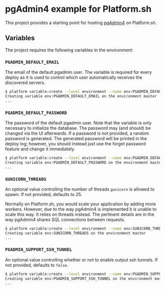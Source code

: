 # pgAdmin4 example for Platform.sh

This project provides a starting point for hosting [pgAdmin4](https://github.com/postgres/pgadmin4) on Platform.sh.

## Variables

The project requires the following variables in the environment:

### `PGADMIN_DEFAULT_EMAIL`

The email of the default pgadmin user. The variable is required for every deploy as it is used to control which user automatically receives the discovered servers.

```sh
$ platform variable:create --level environment --name env:PGADMIN_DEFAULT_EMAIL --value brandon@leblanc.codes --no-wait --yes
Creating variable env:PGADMIN_DEFAULT_EMAIL on the environment master
...
```

### `PGADMIN_DEFAULT_PASSWORD`

The password of the default pgadmin user. Note that the variable is only necessary to initialize the database. The password may (and should) be changed via the UI afterwards. If a password is not provided, a random password is generated. The generated password will be printed in the deploy log; however, you should instead just use the forgot password feature and change it immediately.

```sh
$ platform variable:create --level environment --name env:PGADMIN_DEFAULT_PASSWORD --value AezMm7U9sAfULzq --sensitive=true --no-wait --yes
Creating variable env:PGADMIN_DEFAULT_PASSWORD on the environment master
...
```

### `GUNICORN_THREADS`

An optional value controlling the number of threads `gunicorn` is allowed to spawn. If not provided, defaults to 25.

Normally on Platform.sh, you would scale your application by adding more workers. However, due to the way pgAdmin4 is implemented it is unable to scale this way. It relies on threads instead. The pertinent details are in the way pgAdmin4 shares SQL connections between requests.

```sh
$ platform variable:create --level environment --name env:GUNICORN_THREADS --value 50 --no-wait --yes
Creating variable env:GUNICORN_THREADS on the environment master
...
```

### `PGADMIN_SUPPORT_SSH_TUNNEL`

An optional value controlling whether or not to enable output ssh tunnels. If not provided, defaults to `false`.

```sh
$ platform variable:create --level environment --name env:PGADMIN_SUPPORT_SSH_TUNNEL --value true --no-wait --yes
Creating variable env:PGADMIN_SUPPORT_SSH_TUNNEL on the environment master
...
```

